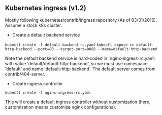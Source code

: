 ## Kubernetes ingress (v1.2)

Mostly following kubernetes/contrib/ingress repository (As of 03/31/2016). Assume a stock k8s cluster.

- Create a default backend service

`kubectl create -f default-backend-rc.yaml`
`kubectl expose rc default-http-backend --port=80 --target-port=8080 --name=default-http-backend`

Note the default backend service is hard-coded in 'nginx-ingress-rc.yaml with value 'default/default-http-backend',
so we must use namespace 'default' and name 'default-http-backend'. The default server comes from contrib/404-server.

- Create ingress controller

`kubectl create -f nginx-ingress-rc.yaml`

This will create a default ingress controller without customization (here, customization means customize nginx
configurations).

